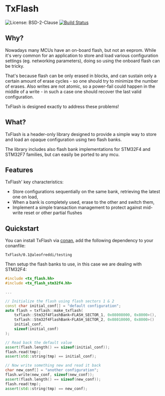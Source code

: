 # TxFlash
![License: BSD-2-Clause](https://img.shields.io/badge/License-BSD%202%20Clause-blue.svg)
[![Build Status](https://travis-ci.com/aleofreddi/txflash.svg?branch=master)](https://travis-ci.com/aleofreddi/txflash)

## Why?

Nowadays many MCUs have an on-board flash, but not an eeprom.  While it's very common for an application to store and load various 
configuration settings (eg. networking parameters), doing so using the onboard flash can be tricky.

That's because flash can be only erased in blocks, and can sustain only a certain amount of erase cycles - so one should try
to minimize the number of erases. Also writes are not atomic, so a power-fail could happen in the middle of a write - in such
a case one should recover the last valid configuration.

TxFlash is designed exactly to address these problems!

## What?

TxFlash is a header-only library designed to provide a simple way to store and load an opaque configuration using two flash banks.

The library includes also flash bank implementations for STM32F4 and STM32F7 families, but can easily be ported to any mcu.

## Features

TxFlash' key characteristics:

- Store configurations sequentially on the same bank, retrieving the latest one on load,
- When a bank is completely used, erase to the other and switch them,
- Implement a simple transaction management to protect against mid-write reset or other partial flushes

## Quickstart

You can install TxFlash via [conan](https://conan.io), add the following dependency to your conanfile:

```
TxFlash/0.1@aleofreddi/testing
```

Then setup the flash banks to use, in this case we are dealing with STM32F4:

```cpp
#include <tx_flash.hh>
#include <tx_flash_stm32f4.hh>

...

// Initialize the flash using flash sectors 1 & 2
const char initial_conf[] = "default configuration";
auto flash = txflash::make_txflash(
    txflash::Stm32f4FlashBank<FLASH_SECTOR_1, 0x08008000, 0x8000>(),
    txflash::Stm32f4FlashBank<FLASH_SECTOR_2, 0x08010000, 0x8000>()
    initial_conf,
    sizeof(initial_conf)
);

// Read back the default value
assert(flash.length() == sizeof(initial_conf));
flash.read(tmp);
assert(std::string(tmp) == initial_conf);

// Now write something new and read it back
char new_conf[] = "another configuration";
flash.write(new_conf, sizeof(new_conf));
assert(flash.length() == sizeof(new_conf));
flash.read(tmp);
assert(std::string(tmp) == new_conf);
```
